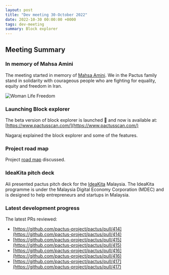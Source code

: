 ```yaml
---
layout: post
title: "Dev meeting 30-October 2022"
date: 2022-10-30 00:00:00 +0000
tags: dev-meeting
summary: Block explorer
---
```


## Meeting Summary

### In memory of Mahsa Amini

The meeting started in memory of [Mahsa Amini](https://en.wikipedia.org/wiki/Death_of_Mahsa_Amini).
We in the Pactus family stand in solidarity with courageous people who are fighting for equality, equity and freedom in Iran.

![Woman Life Freedom](/blog/images/2022-10-30-dev-meeting/women_life_freedom.png)

### Launching Block explorer

The beta version of block explorer is launched 🚀 and now is available at: [https://www.pactusscan.com/](https://www.pactusscan.com/)

Nagaraj explained the block explorer and some of the features.

### Project road map

Project [road map](https://pactus.org/get-started/roadmap/) discussed.

### IdeaKita pitch deck

Ali presented pactus pitch deck for the [IdeaKita](https://mdec.my/ideakita/) Malaysia.
The IdeaKita programme is under the Malaysia Digital Economy Corporation (MDEC) and is designed to
help entrepreneurs and startups in Malaysia.

### Latest development progress

The latest PRs reviewed:

- [https://github.com/pactus-project/pactus/pull/414](https://github.com/pactus-project/pactus/pull/414)
- [https://github.com/pactus-project/pactus/pull/415](https://github.com/pactus-project/pactus/pull/415)
- [https://github.com/pactus-project/pactus/pull/416](https://github.com/pactus-project/pactus/pull/416)
- [https://github.com/pactus-project/pactus/pull/417](https://github.com/pactus-project/pactus/pull/417)
